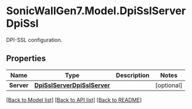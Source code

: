 # SonicWallGen7.Model.DpiSslServerDpiSsl
DPI-SSL configuration.

## Properties

Name | Type | Description | Notes
------------ | ------------- | ------------- | -------------
**Server** | [**DpiSslServerDpiSslServer**](DpiSslServerDpiSslServer.md) |  | [optional] 

[[Back to Model list]](../README.md#documentation-for-models) [[Back to API list]](../README.md#documentation-for-api-endpoints) [[Back to README]](../README.md)

